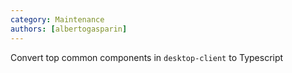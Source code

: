 ```yaml
---
category: Maintenance
authors: [albertogasparin]
---
```


Convert top common components in `desktop-client` to Typescript
